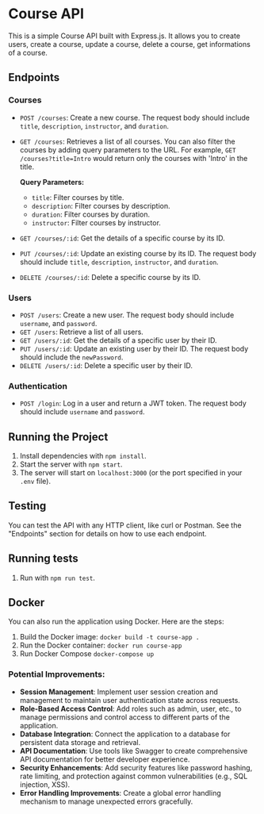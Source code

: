 # Course API

This is a simple Course API built with Express.js. It allows you to create users, create a course, update a course, delete a course, get informations of a course.

## Endpoints

### Courses

- `POST /courses`: Create a new course. The request body should include `title`, `description`, `instructor`, and `duration`.
- `GET /courses`: Retrieves a list of all courses. You can also filter the courses by adding query parameters to the URL. For example, `GET /courses?title=Intro` would return only the courses with 'Intro' in the title.

  **Query Parameters:**

  - `title`: Filter courses by title.
  - `description`: Filter courses by description.
  - `duration`: Filter courses by duration.
  - `instructor`: Filter courses by instructor.

- `GET /courses/:id`: Get the details of a specific course by its ID.
- `PUT /courses/:id`: Update an existing course by its ID. The request body should include `title`, `description`, `instructor`, and `duration`.
- `DELETE /courses/:id`: Delete a specific course by its ID.

### Users

- `POST /users`: Create a new user. The request body should include `username`, and `password`.
- `GET /users`: Retrieve a list of all users.
- `GET /users/:id`: Get the details of a specific user by their ID.
- `PUT /users/:id`: Update an existing user by their ID. The request body should include the `newPassword`.
- `DELETE /users/:id`: Delete a specific user by their ID.

### Authentication

- `POST /login`: Log in a user and return a JWT token. The request body should include `username` and `password`.

## Running the Project

1. Install dependencies with `npm install`.
2. Start the server with `npm start`.
3. The server will start on `localhost:3000` (or the port specified in your `.env` file).

## Testing

You can test the API with any HTTP client, like curl or Postman. See the "Endpoints" section for details on how to use each endpoint.

## Running tests

1. Run with `npm run test`.

## Docker

You can also run the application using Docker. Here are the steps:

1. Build the Docker image: `docker build -t course-app .`
2. Run the Docker container: `docker run course-app`
3. Run Docker Compose `docker-compose up`

### Potential Improvements:

- **Session Management**: Implement user session creation and management to maintain user authentication state across requests.
- **Role-Based Access Control**: Add roles such as admin, user, etc., to manage permissions and control access to different parts of the application.
- **Database Integration**: Connect the application to a database for persistent data storage and retrieval.
- **API Documentation**: Use tools like Swagger to create comprehensive API documentation for better developer experience.
- **Security Enhancements**: Add security features like password hashing, rate limiting, and protection against common vulnerabilities (e.g., SQL injection, XSS).
- **Error Handling Improvements**: Create a global error handling mechanism to manage unexpected errors gracefully.

